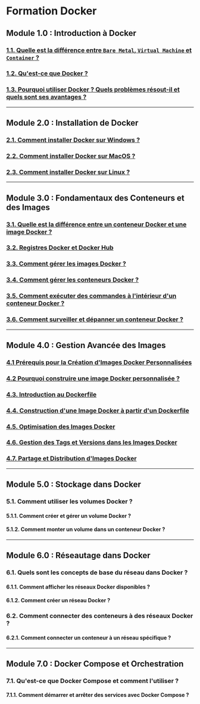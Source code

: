 # Formation Docker

## Module 1.0 : Introduction à Docker
### [1.1. Quelle est la différence entre `Bare Metal`, `Virtual Machine` et `Container` ?](./bare-metal-virtual-machine-container.md)
### [1.2. Qu'est-ce que Docker ?](./intro-docker.md)
### [1.3. Pourquoi utiliser Docker ? Quels problèmes résout-il et quels sont ses avantages ?](./pourquoi-docker.md)

---

## Module 2.0 : Installation de Docker
### [2.1. Comment installer Docker sur Windows ?](./comment-installer-docker-windows10.md)
### [2.2. Comment installer Docker sur MacOS ?](./comment-installer-docker-mac.md)
### [2.3. Comment installer Docker sur Linux ?](./comment-installer-docker-linux.md)

---

## Module 3.0 : Fondamentaux des Conteneurs et des Images
### [3.1. Quelle est la différence entre un conteneur Docker et une image Docker ?](./conteneur-vs-image-docker.md)
### [3.2. Registres Docker et Docker Hub](./docker-hub.md)
### [3.3. Comment gérer les images Docker ?](./comment-gerer-les-images-docker.md)
### [3.4. Comment gérer les conteneurs Docker ?](./comment-gerer-les-conteneurs-docker.md)
### [3.5. Comment exécuter des commandes à l'intérieur d'un conteneur Docker ?](./executer-commandes-dans-conteneur-docker.md)
### [3.6. Comment surveiller et dépanner un conteneur Docker ?](./monitorer-depanner-conteneurs-docker.md)

---

## Module 4.0 : Gestion Avancée des Images
### [4.1 Prérequis pour la Création d'Images Docker Personnalisées](./prerequis-creation-images-docker.md)
### [4.2 Pourquoi construire une image Docker personnalisée ?](./pourquoi-construire-une-image-docker-personnalisee.md)
### [4.3. Introduction au Dockerfile](./introduction-dockerfile.md)
### [4.4. Construction d'une Image Docker à partir d'un Dockerfile](./construction-image-personnalisee-docker.md)
### [4.5. Optimisation des Images Docker](./optimisation-images-docker.md)
### [4.6. Gestion des Tags et Versions dans les Images Docker](./gestion-tags-versions-images-docker.md)
### [4.7. Partage et Distribution d'Images Docker](./partage-distributions-images-docker.md)

---

## Module 5.0 : Stockage dans Docker
### 5.1. Comment utiliser les volumes Docker ?
#### 5.1.1. Comment créer et gérer un volume Docker ?
#### 5.1.2. Comment monter un volume dans un conteneur Docker ?

---

## Module 6.0 : Réseautage dans Docker
### 6.1. Quels sont les concepts de base du réseau dans Docker ?
#### 6.1.1. Comment afficher les réseaux Docker disponibles ?
#### 6.1.2. Comment créer un réseau Docker ?
### 6.2. Comment connecter des conteneurs à des réseaux Docker ?
#### 6.2.1. Comment connecter un conteneur à un réseau spécifique ?

---

## Module 7.0 : Docker Compose et Orchestration
### 7.1. Qu'est-ce que Docker Compose et comment l'utiliser ?
#### 7.1.1. Comment démarrer et arrêter des services avec Docker Compose ?
